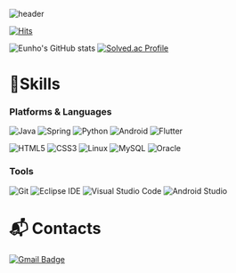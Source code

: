 ![header](https://capsule-render.vercel.app/api?type=waving&color=FFA500&height=200&descAlign=50&fontAlign=50&section=header&text=EunHo Roh&fontSize=65&fontColor=2E2E2E&animation=twinkling)  

[![Hits](https://hits.seeyoufarm.com/api/count/incr/badge.svg?url=https%3A%2F%2Fgithub.com%2Fgjbhttps%3A%2F%2Fgithub.com%2FEunhoRoh&count_bg=%2331D1FF&title_bg=%232E62FA&icon=&icon_color=%23E7E7E7&title=hits&edge_flat=false)](https://hits.seeyoufarm.com)

![Eunho's GitHub stats](https://github-readme-stats.vercel.app/api?username=EunhoRoh&show_icons=true&theme=radical)
[![Solved.ac Profile](http://mazassumnida.wtf/api/v2/generate_badge?boj=deu04189)](https://solved.ac/deu04189/)
# 💪Skills
### Platforms & Languages
![Java](https://img.shields.io/badge/Java-007396.svg?&style=for-the-badge&logo=Java&logoColor=white)
![Spring](https://img.shields.io/badge/Spring-6DB33F.svg?&style=for-the-badge&logo=Spring&logoColor=white)
![Python](https://img.shields.io/badge/Python-3776AB.svg?&style=for-the-badge&logo=Python&logoColor=white)
![Android](https://img.shields.io/badge/Android-3DDC84.svg?&style=for-the-badge&logo=Android&logoColor=white)
![Flutter](https://img.shields.io/badge/Flutter-02569B.svg?&style=for-the-badge&logo=Flutter&logoColor=white)

![HTML5](https://img.shields.io/badge/HTML5-E34F26.svg?&style=for-the-badge&logo=HTML5&logoColor=white)
![CSS3](https://img.shields.io/badge/CSS3-1572B6.svg?&style=for-the-badge&logo=CSS3&logoColor=white)
![Linux](https://img.shields.io/badge/linux-FCC624?style=for-the-badge&logo=linux&logoColor=black)
![MySQL](https://img.shields.io/badge/MySQL-4479A1.svg?&style=for-the-badge&logo=MySQL&logoColor=white)
![Oracle](https://img.shields.io/badge/Oracle-F80000.svg?&style=for-the-badge&logo=Oracle&logoColor=white)

### Tools
![Git](https://img.shields.io/badge/Git-F05032.svg?&style=for-the-badge&logo=Git&logoColor=white)
![Eclipse IDE](https://img.shields.io/badge/Eclipse%20IDE-2C2255.svg?&style=for-the-badge&logo=Eclipse%20IDE&logoColor=white)
![Visual Studio Code](https://img.shields.io/badge/Visual%20Studio%20Code-007ACC.svg?&style=for-the-badge&logo=Visual%20Studio%20Code&logoColor=white)
![Android Studio](https://img.shields.io/badge/Android%20Studio-3DDC84.svg?&style=for-the-badge&logo=Android%20Studio&logoColor=white)

# :mailbox_with_mail: Contacts
[![Gmail Badge](https://img.shields.io/badge/Gmail-d14836?style=flat-square&logo=Gmail&logoColor=white&link=mailto:deu04189@gmail.com)](mailto:deu04189@gmail.com)
